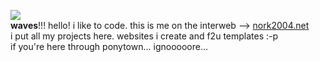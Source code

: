 ![](https://file.garden/ZAkEYVkUN2HXHCu3/web/graphics/349aa09d.png)
<br>
**waves**!!! hello! i like to code. this is me on the interweb --> <a href="https://nork2004.neocities.org/">nork2004.net</a>
<br>
i put all my projects here. websites i create and f2u templates :-p
<br>
if you're here through ponytown... ignooooore...

